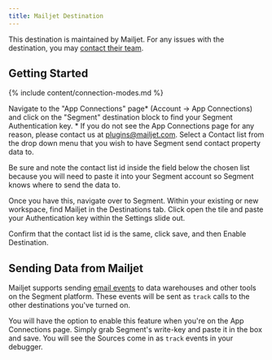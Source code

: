 ```yaml
---
title: Mailjet Destination
---
```


This destination is maintained by Mailjet. For any issues with the destination, you may [contact their team](mailto:support@mailjet.com).

## Getting Started

{% include content/connection-modes.md %}

Navigate to the "App Connections" page* (Account -> App Connections) and click on the "Segment" destination block to find your Segment Authentication key. * If you do not see the App Connections page for any reason, please contact us at plugins@mailjet.com. Select a Contact list from the drop down menu that you wish to have Segment send contact property data to.

Be sure and note the contact list id inside the field below the chosen list because you will need to paste it into your Segment account so Segment knows where to send the data to.

Once you have this, navigate over to Segment. Within your existing or new workspace, find Mailjet in the Destinations tab. Click open the tile and paste your Authentication key within the Settings slide out.

Confirm that the contact list id is the same, click save, and then Enable Destination.

## Sending Data from Mailjet

Mailjet supports sending [email events](/docs/connections/spec/email/) to data warehouses and other tools on the Segment platform. These events will be sent as `track` calls to the other destinations you've turned on.

You will have the option to enable this feature when you're on the App Connections page. Simply grab Segment's write-key and paste it in the box and save. You will see the Sources come in as `track` events in your debugger.
